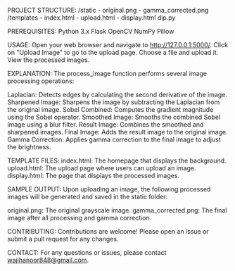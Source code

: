 PROJECT STRUCTURE:
/static
    - original.png
    - gamma_corrected.png
/templates
    - index.html
    - upload.html
    - display.html
dip.py

PREREQUISITES:
Python 3.x
Flask
OpenCV
NumPy
Pillow

USAGE:
Open your web browser and navigate to http://127.0.0.1:5000/.
Click on "Upload Image" to go to the upload page.
Choose a file and upload it.
View the processed images.

EXPLANATION:
The process_image function performs several image processing operations:

Laplacian: Detects edges by calculating the second derivative of the image.
Sharpened Image: Sharpens the image by subtracting the Laplacian from the original image.
Sobel Combined: Computes the gradient magnitude using the Sobel operator.
Smoothed Image: Smooths the combined Sobel image using a blur filter.
Result Image: Combines the smoothed and sharpened images.
Final Image: Adds the result image to the original image.
Gamma Correction: Applies gamma correction to the final image to adjust the brightness.

TEMPLATE FILES:
index.html: The homepage that displays the background.
upload.html: The upload page where users can upload an image.
display.html: The page that displays the processed images.

SAMPLE OUTPUT:
Upon uploading an image, the following processed images will be generated and saved in the static folder:

original.png: The original grayscale image.
gamma_corrected.png: The final image after all processing and gamma correction.

CONTRIBUTING:
Contributions are welcome! Please open an issue or submit a pull request for any changes.

CONTACT:
For any questions or issues, please contact wajihanoor848@gmail.com.
